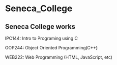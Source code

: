 # Seneca_College
## Seneca College works

IPC144: Intro to Programing using C

OOP244: Object Oriented Programming(C++)

WEB222: Web Programming (HTML, JavaScript, etc)
